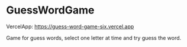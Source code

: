 # GuessWordGame
VercelApp: https://guess-word-game-six.vercel.app

Game for guess words, select one letter at time and try guess the word.
